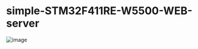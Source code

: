 # simple-STM32F411RE-W5500-WEB-server
![image](https://github.com/user-attachments/assets/aab75ca7-9ae2-4eb8-8b82-39708aa556c2)
